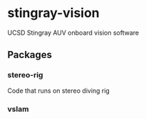 stingray-vision
===============

UCSD Stingray AUV onboard vision software


## Packages

### stereo-rig
Code that runs on stereo diving rig


### vslam

